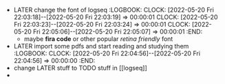 - LATER change the font of logseq
  :LOGBOOK:
  CLOCK: [2022-05-20 Fri 22:03:18]--[2022-05-20 Fri 22:03:19] =>  00:00:01
  CLOCK: [2022-05-20 Fri 22:03:23]--[2022-05-20 Fri 22:03:24] =>  00:00:01
  CLOCK: [2022-05-20 Fri 22:05:06]--[2022-05-20 Fri 22:05:07] =>  00:00:01
  :END:
	- maybe **fira code** or other popular *retina friendly* font
- LATER import some pdfs and start reading and studying them
  :LOGBOOK:
  CLOCK: [2022-05-20 Fri 22:04:56]--[2022-05-20 Fri 22:04:56] =>  00:00:00
  :END:
- change LATER stuff to TODO stuff in [[logseq]]
-
